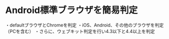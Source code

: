 # Android標準ブラウザを簡易判定
・defaultブラウザとChromeを判定
・iOS、Android、その他のブラウザを判定（PCを含む）
・さらに、ウェブキット判定を行い4.3以下と4.4以上を判定
